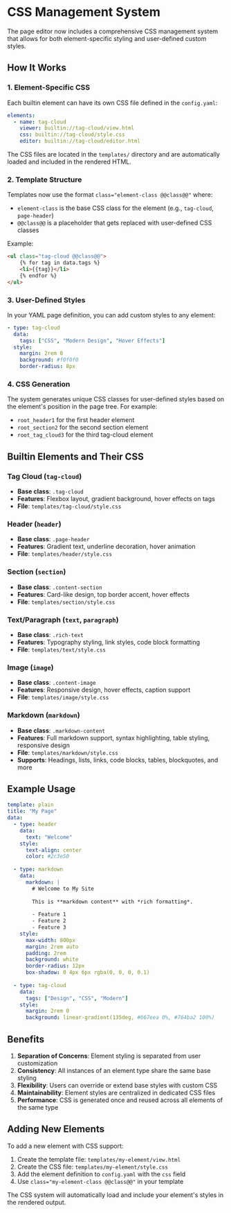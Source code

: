 # CSS Management System

The page editor now includes a comprehensive CSS management system that allows for both element-specific styling and user-defined custom styles.

## How It Works

### 1. Element-Specific CSS

Each builtin element can have its own CSS file defined in the `config.yaml`:

```yaml
elements:
  - name: tag-cloud
    viewer: builtin://tag-cloud/view.html
    css: builtin://tag-cloud/style.css
    editor: builtin://tag-cloud/editor.html
```

The CSS files are located in the `templates/` directory and are automatically loaded and included in the rendered HTML.

### 2. Template Structure

Templates now use the format `class="element-class @@class@@"` where:
- `element-class` is the base CSS class for the element (e.g., `tag-cloud`, `page-header`)
- `@@class@@` is a placeholder that gets replaced with user-defined CSS classes

Example:
```html
<ul class="tag-cloud @@class@@">
    {% for tag in data.tags %}
    <li>{{tag}}</li>
    {% endfor %}
</ul>
```

### 3. User-Defined Styles

In your YAML page definition, you can add custom styles to any element:

```yaml
- type: tag-cloud
  data:
    tags: ["CSS", "Modern Design", "Hover Effects"]
  style:
    margin: 2rem 0
    background: #f0f0f0
    border-radius: 8px
```

### 4. CSS Generation

The system generates unique CSS classes for user-defined styles based on the element's position in the page tree. For example:
- `root_header1` for the first header element
- `root_section2` for the second section element
- `root_tag_cloud3` for the third tag-cloud element

## Builtin Elements and Their CSS

### Tag Cloud (`tag-cloud`)
- **Base class**: `.tag-cloud`
- **Features**: Flexbox layout, gradient background, hover effects on tags
- **File**: `templates/tag-cloud/style.css`

### Header (`header`)
- **Base class**: `.page-header`
- **Features**: Gradient text, underline decoration, hover animation
- **File**: `templates/header/style.css`

### Section (`section`)
- **Base class**: `.content-section`
- **Features**: Card-like design, top border accent, hover effects
- **File**: `templates/section/style.css`

### Text/Paragraph (`text`, `paragraph`)
- **Base class**: `.rich-text`
- **Features**: Typography styling, link styles, code block formatting
- **File**: `templates/text/style.css`

### Image (`image`)
- **Base class**: `.content-image`
- **Features**: Responsive design, hover effects, caption support
- **File**: `templates/image/style.css`

### Markdown (`markdown`)
- **Base class**: `.markdown-content`
- **Features**: Full markdown support, syntax highlighting, table styling, responsive design
- **File**: `templates/markdown/style.css`
- **Supports**: Headings, lists, links, code blocks, tables, blockquotes, and more

## Example Usage

```yaml
template: plain
title: "My Page"
data:
  - type: header
    data:
      text: "Welcome"
    style:
      text-align: center
      color: #2c3e50
  
  - type: markdown
    data:
      markdown: |
        # Welcome to My Site
        
        This is **markdown content** with *rich formatting*.
        
        - Feature 1
        - Feature 2
        - Feature 3
    style:
      max-width: 800px
      margin: 2rem auto
      padding: 2rem
      background: white
      border-radius: 12px
      box-shadow: 0 4px 6px rgba(0, 0, 0, 0.1)
  
  - type: tag-cloud
    data:
      tags: ["Design", "CSS", "Modern"]
    style:
      margin: 2rem 0
      background: linear-gradient(135deg, #667eea 0%, #764ba2 100%)
```

## Benefits

1. **Separation of Concerns**: Element styling is separated from user customization
2. **Consistency**: All instances of an element type share the same base styling
3. **Flexibility**: Users can override or extend base styles with custom CSS
4. **Maintainability**: Element styles are centralized in dedicated CSS files
5. **Performance**: CSS is generated once and reused across all elements of the same type

## Adding New Elements

To add a new element with CSS support:

1. Create the template file: `templates/my-element/view.html`
2. Create the CSS file: `templates/my-element/style.css`
3. Add the element definition to `config.yaml` with the `css` field
4. Use `class="my-element-class @@class@@"` in your template

The CSS system will automatically load and include your element's styles in the rendered output. 